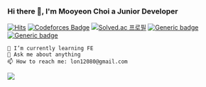 ### Hi there 👋, I'm Mooyeon Choi a Junior Developer
[![Hits](https://hits.seeyoufarm.com/api/count/incr/badge.svg?url=https%3A%2F%2Fgithub.com%2Fmooyeon-choi&count_bg=%2379C83D&title_bg=%23555555&icon=iconify.svg&icon_color=%23E7E7E7&title=hits&edge_flat=false)](https://hits.seeyoufarm.com)
[![Codeforces Badge](https://cp-logo.vercel.app/codeforces/mooyeon)](https://codeforces.com/profile/mooyeon) [![Solved.ac
프로필](http://mazassumnida.wtf/api/mini/generate_badge?boj=memoria22)](https://solved.ac/memoria22)
[![Generic badge](https://img.shields.io/badge/Blog-green.svg)](https://mylog.site/)
[![Generic badge](https://img.shields.io/badge/Blog-tistory-yellow.svg)](https://moo-choi.tistory.com/)
```
🌱 I’m currently learning FE
💬 Ask me about anything
📫 How to reach me: lon12080@gmail.com
```
<img src="https://github-readme-stats.vercel.app/api?username=mooyeon-choi&show_icons=true&count_private=true" align="left">
